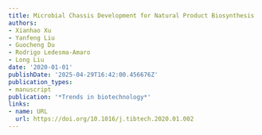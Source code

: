 ```yaml
---
title: Microbial Chassis Development for Natural Product Biosynthesis
authors:
- Xianhao Xu
- Yanfeng Liu
- Guocheng Du
- Rodrigo Ledesma‐Amaro
- Long Liu
date: '2020-01-01'
publishDate: '2025-04-29T16:42:00.456676Z'
publication_types:
- manuscript
publication: '*Trends in biotechnology*'
links:
- name: URL
  url: https://doi.org/10.1016/j.tibtech.2020.01.002
---
```

